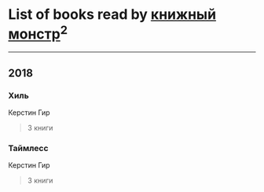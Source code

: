 # List of books read by [книжный монстр](https://plus.google.com/u/0/112827366114582937203/)<sup>2</sup>
---

## 2018

### Хиль
Керстин Гир
> 3 книги


### Таймлесс
Керстин Гир
> 3 книги



